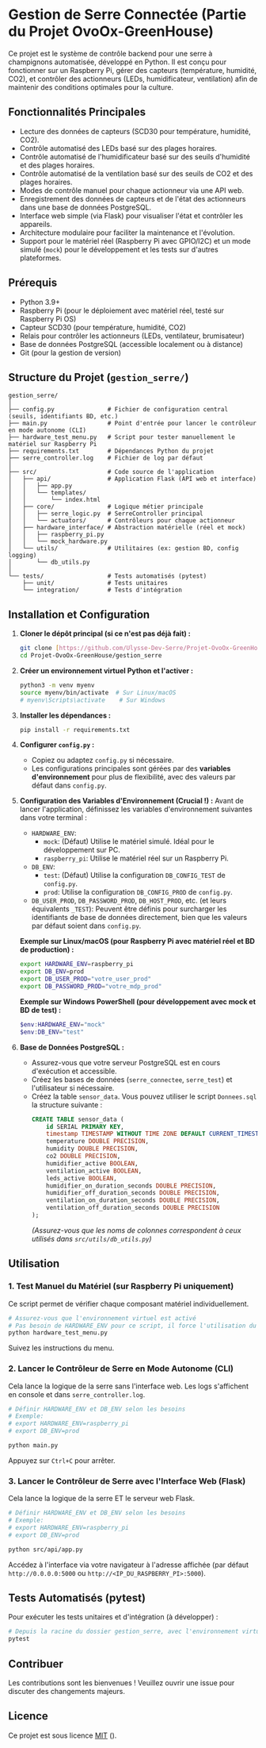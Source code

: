 # Gestion de Serre Connectée (Partie du Projet OvoOx-GreenHouse)

Ce projet est le système de contrôle backend pour une serre à champignons automatisée, développé en Python. Il est conçu pour fonctionner sur un Raspberry Pi, gérer des capteurs (température, humidité, CO2), et contrôler des actionneurs (LEDs, humidificateur, ventilation) afin de maintenir des conditions optimales pour la culture.

## Fonctionnalités Principales

* Lecture des données de capteurs (SCD30 pour température, humidité, CO2).
* Contrôle automatisé des LEDs basé sur des plages horaires.
* Contrôle automatisé de l'humidificateur basé sur des seuils d'humidité et des plages horaires.
* Contrôle automatisé de la ventilation basé sur des seuils de CO2 et des plages horaires.
* Modes de contrôle manuel pour chaque actionneur via une API web.
* Enregistrement des données de capteurs et de l'état des actionneurs dans une base de données PostgreSQL.
* Interface web simple (via Flask) pour visualiser l'état et contrôler les appareils.
* Architecture modulaire pour faciliter la maintenance et l'évolution.
* Support pour le matériel réel (Raspberry Pi avec GPIO/I2C) et un mode simulé (`mock`) pour le développement et les tests sur d'autres plateformes.

## Prérequis

* Python 3.9+
* Raspberry Pi (pour le déploiement avec matériel réel, testé sur Raspberry Pi OS)
* Capteur SCD30 (pour température, humidité, CO2)
* Relais pour contrôler les actionneurs (LEDs, ventilateur, brumisateur)
* Base de données PostgreSQL (accessible localement ou à distance)
* Git (pour la gestion de version)

## Structure du Projet (`gestion_serre/`)

```
gestion_serre/
│
├── config.py               # Fichier de configuration central (seuils, identifiants BD, etc.)
├── main.py                 # Point d'entrée pour lancer le contrôleur en mode autonome (CLI)
├── hardware_test_menu.py   # Script pour tester manuellement le matériel sur Raspberry Pi
├── requirements.txt        # Dépendances Python du projet
├── serre_controller.log    # Fichier de log par défaut
│
├── src/                    # Code source de l'application
│   ├── api/                # Application Flask (API web et interface)
│   │   ├── app.py
│   │   └── templates/
│   │       └── index.html
│   ├── core/               # Logique métier principale
│   │   ├── serre_logic.py  # SerreController principal
│   │   └── actuators/      # Contrôleurs pour chaque actionneur
│   ├── hardware_interface/ # Abstraction matérielle (réel et mock)
│   │   ├── raspberry_pi.py
│   │   └── mock_hardware.py
│   └── utils/              # Utilitaires (ex: gestion BD, config logging)
│       └── db_utils.py
│
└── tests/                  # Tests automatisés (pytest)
    ├── unit/               # Tests unitaires
    └── integration/        # Tests d'intégration
```

## Installation et Configuration

1.  **Cloner le dépôt principal (si ce n'est pas déjà fait) :**
    ```bash
    git clone [https://github.com/Ulysse-Dev-Serre/Projet-OvoOx-GreenHouse.git](https://github.com/Ulysse-Dev-Serre/Projet-OvoOx-GreenHouse.git)
    cd Projet-OvoOx-GreenHouse/gestion_serre
    ```

2.  **Créer un environnement virtuel Python et l'activer :**
    ```bash
    python3 -m venv myenv
    source myenv/bin/activate  # Sur Linux/macOS
    # myenv\Scripts\activate    # Sur Windows
    ```

3.  **Installer les dépendances :**
    ```bash
    pip install -r requirements.txt
    ```

4.  **Configurer `config.py` :**
    * Copiez ou adaptez `config.py` si nécessaire.
    * Les configurations principales sont gérées par des **variables d'environnement** pour plus de flexibilité, avec des valeurs par défaut dans `config.py`.

5.  **Configuration des Variables d'Environnement (Crucial !) :**
    Avant de lancer l'application, définissez les variables d'environnement suivantes dans votre terminal :

    * `HARDWARE_ENV`:
        * `mock`: (Défaut) Utilise le matériel simulé. Idéal pour le développement sur PC.
        * `raspberry_pi`: Utilise le matériel réel sur un Raspberry Pi.
    * `DB_ENV`:
        * `test`: (Défaut) Utilise la configuration `DB_CONFIG_TEST` de `config.py`.
        * `prod`: Utilise la configuration `DB_CONFIG_PROD` de `config.py`.
    * `DB_USER_PROD`, `DB_PASSWORD_PROD`, `DB_HOST_PROD`, etc. (et leurs équivalents `_TEST`):
        Peuvent être définis pour surcharger les identifiants de base de données directement, bien que les valeurs par défaut soient dans `config.py`.

    **Exemple sur Linux/macOS (pour Raspberry Pi avec matériel réel et BD de production) :**
    ```bash
    export HARDWARE_ENV=raspberry_pi
    export DB_ENV=prod
    export DB_USER_PROD="votre_user_prod"
    export DB_PASSWORD_PROD="votre_mdp_prod"
    ```
    **Exemple sur Windows PowerShell (pour développement avec mock et BD de test) :**
    ```powershell
    $env:HARDWARE_ENV="mock"
    $env:DB_ENV="test"
    ```

6.  **Base de Données PostgreSQL :**
    * Assurez-vous que votre serveur PostgreSQL est en cours d'exécution et accessible.
    * Créez les bases de données (`serre_connectee`, `serre_test`) et l'utilisateur si nécessaire.
    * Créez la table `sensor_data`. Vous pouvez utiliser le script `Donnees.sql`  la structure suivante :
        ```sql
        CREATE TABLE sensor_data (
            id SERIAL PRIMARY KEY,
            timestamp TIMESTAMP WITHOUT TIME ZONE DEFAULT CURRENT_TIMESTAMP,
            temperature DOUBLE PRECISION,
            humidity DOUBLE PRECISION,
            co2 DOUBLE PRECISION,
            humidifier_active BOOLEAN,
            ventilation_active BOOLEAN,
            leds_active BOOLEAN,
            humidifier_on_duration_seconds DOUBLE PRECISION,
            humidifier_off_duration_seconds DOUBLE PRECISION,
            ventilation_on_duration_seconds DOUBLE PRECISION,
            ventilation_off_duration_seconds DOUBLE PRECISION
        );
        ```
        *(Assurez-vous que les noms de colonnes correspondent à ceux utilisés dans `src/utils/db_utils.py`)*

## Utilisation

### 1. Test Manuel du Matériel (sur Raspberry Pi uniquement)

Ce script permet de vérifier chaque composant matériel individuellement.
```bash
# Assurez-vous que l'environnement virtuel est activé
# Pas besoin de HARDWARE_ENV pour ce script, il force l'utilisation du matériel RPi.
python hardware_test_menu.py
```
Suivez les instructions du menu.

### 2. Lancer le Contrôleur de Serre en Mode Autonome (CLI)

Cela lance la logique de la serre sans l'interface web. Les logs s'affichent en console et dans `serre_controller.log`.
```bash
# Définir HARDWARE_ENV et DB_ENV selon les besoins
# Exemple:
# export HARDWARE_ENV=raspberry_pi
# export DB_ENV=prod

python main.py
```
Appuyez sur `Ctrl+C` pour arrêter.

### 3. Lancer le Contrôleur de Serre avec l'Interface Web (Flask)

Cela lance la logique de la serre ET le serveur web Flask.
```bash
# Définir HARDWARE_ENV et DB_ENV selon les besoins
# Exemple:
# export HARDWARE_ENV=raspberry_pi
# export DB_ENV=prod

python src/api/app.py
```
Accédez à l'interface via votre navigateur à l'adresse affichée (par défaut `http://0.0.0.0:5000` ou `http://<IP_DU_RASPBERRY_PI>:5000`).

## Tests Automatisés (pytest)

Pour exécuter les tests unitaires et d'intégration (à développer) :
```bash
# Depuis la racine du dossier gestion_serre, avec l'environnement virtuel activé
pytest
```

## Contribuer

Les contributions sont les bienvenues ! Veuillez ouvrir une issue pour discuter des changements majeurs.

## Licence

Ce projet est sous licence [MIT](LICENSE.md) ().














